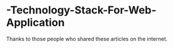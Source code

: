 # -Technology-Stack-For-Web-Application
Thanks to those people who shared these articles on the internet.
